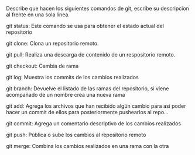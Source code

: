 Describe que hacen los siguientes comandos de git, escribe su descripcion al frente en una sola linea.

git status: Este comando se usa para obtener el estado actual del repositorio

git clone: Clona un repositorio remoto.

git pull: Realiza una descarga de contenido de un respositorio remoto.

git checkout: Cambia de rama

git log: Muestra los commits de los cambios realizados

git branch: Devuelve el listado de las ramas del repositorio, si viene acompañado de un nombre crea una nueva rama

git add: Agrega los archivos que han recibido algún cambio para así poder hacer un commit de ellos para posteriormente pushearlos al repo...

git commit: Agrega un comentario descriptivo de los cambios realizados
    
git push: Pública o sube los cambios al repositorio remoto

git merge: Combina los cambios realizados en una rama con la otra
